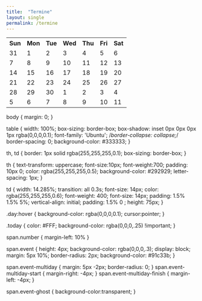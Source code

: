 ```yaml
---
title:  "Termine"
layout: single
permalink: /termine
---
```


<link href='https://fonts.googleapis.com/css?family=Ubuntu:400,500,700' rel='stylesheet' type='text/css'>

<table>
  <tr>
    <th class="day-name">Sun</th>
    <th class="day-name">Mon</th>
    <th class="day-name">Tue</th>
    <th class="day-name">Wed</th>
    <th class="day-name">Thu</th>
    <th class="day-name">Fri</th>
    <th class="day-name">Sat</th>
  </tr>
  <tr>
    <td class="day"><span class="number">31</span></td>
    <td class="day"><span class="number">1</span><span class="event"></span><span class="event"></span></td>
    <td class="day"><span class="number">2</span></td>
    <td class="day"><span class="number">3</span><span class="event event-multiday-start"></span></td>
    <td class="day"><span class="number">4</span><span class="event event-multiday"></span><span class="event event-multiday-start eventclass" style="background-color:#5a9ab2;"></span><span class="event"></td>
    <td class="day"><span class="number">5</span><span class="event event-multiday-finish"></span><span class="event event-multiday eventclass" style="background-color:#5a9ab2;"></span></td>
    <td class="day"><span class="number">6</span><span class="event event-ghost"></span><span class="event event-multiday-finish eventclass" style="background-color:#5a9ab2;"></span></td>
  </tr>
  <tr>
    <td class="day"><span class="number">7</span></td>
    <td class="day"><span class="number">8</span><span class="event"></span></td>
    <td class="day"><span class="number">9</span></td>
    <td class="day"><span class="number">10</span></td>
    <td class="day"><span class="number">11</span></td>
    <td class="day"><span class="number">12</span></td>
    <td class="day"><span class="number">13</span></td>
  </tr>
  <tr>
    <td class="day"><span class="number">14</span></td>
    <td class="day"><span class="number">15</span></td>
    <td class="day"><span class="number">16</span><span class="event"></span></td>
    <td class="day"><span class="number">17</span><span class="event"></span></td>
    <td class="day"><span class="number">18</span></td>
    <td class="day"><span class="number">19</span></td>
    <td class="day"><span class="number">20</span></td>
  </tr>
  <tr>
    <td class="day"><span class="number">21</span></td>
    <td class="day"><span class="number">22</span></td>
    <td class="day"><span class="number">23</span></td>
    <td class="day"><span class="number">24</span></td>
    <td class="day"><span class="number">25</span></td>
    <td class="day"><span class="number">26</span></td>
    <td class="day"><span class="number">27</span><span class="event event-multiday-start" style="background-color:#da5f5f;"></td>
  </tr>
  <tr>
    <td class="day"><span class="number">28</span><span class="event event-multiday" style="background-color:#da5f5f;"></td>
    <td class="day today"><span class="number">29</span><span class="event event-multiday-finish" style="background-color:#da5f5f;"></td>
    <td class="day"><span class="number">30</span></td>
    <td class="day"><span class="number">1</span></td>
    <td class="day"><span class="number">2</span></td>
    <td class="day"><span class="number">3</span></td>
    <td class="day"><span class="number">4</span></td>
  </tr>
  <tr>
    <td class="day"><span class="number">5</span></td>
    <td class="day"><span class="number">6</span><span class="event"></span></td>
    <td class="day"><span class="number">7</span></td>
    <td class="day"><span class="number">8</span></td>
    <td class="day"><span class="number">9</span></td>
    <td class="day"><span class="number">10</span></td>
    <td class="day"><span class="number">11</span></td>
  </tr>
</table>

body { margin: 0; }

table { width: 100%; box-sizing: border-box; box-shadow: inset 0px 0px 0px 1px rgba(0,0,0,0.1); font-family: 'Ubuntu'; /*border-collapse: collapse;*/ border-spacing: 0; background-color: #333333; }

th, td { border: 1px solid rgba(255,255,255,0.1); box-sizing: border-box; }

th { text-transform: uppercase; font-size:10px; font-weight:700; padding: 10px 0; color: rgba(255,255,255,0.5); background-color: #292929; letter-spacing: 1px; }

td { width: 14.285%; transition: all 0.3s; font-size: 14px; color: rgba(255,255,255,0.6); font-weight: 400; font-size: 14px; padding: 1.5% 1.5% 5%; vertical-align: initial; padding: 1.5% 0 ; height: 75px; }

.day:hover { background-color: rgba(0,0,0,0.1); cursor:pointer; }

.today { color: #FFF; background-color: rgba(0,0,0,.25) !important; }

span.number { margin-left: 10% }

span.event { height: 4px; background-color: rgba(0,0,0,.3); display: block; margin: 5px 10%; border-radius: 2px; background-color: #91c33b; }

span.event-multiday { margin: 5px -2px; border-radius: 0; }
span.event-multiday-start { margin-right: -4px;  }
span.event-multiday-finish { margin-left: -4px;  }

span.event-ghost { background-color:transparent; }

